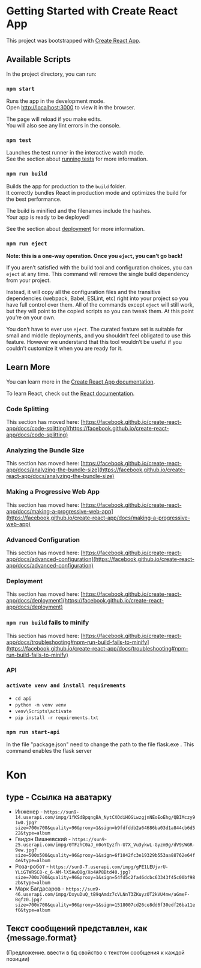 # Getting Started with Create React App

This project was bootstrapped with [Create React App](https://github.com/facebook/create-react-app).

## Available Scripts

In the project directory, you can run:

### `npm start`

Runs the app in the development mode.\
Open [http://localhost:3000](http://localhost:3000) to view it in the browser.

The page will reload if you make edits.\
You will also see any lint errors in the console.

### `npm test`

Launches the test runner in the interactive watch mode.\
See the section about [running tests](https://facebook.github.io/create-react-app/docs/running-tests) for more information.

### `npm run build`

Builds the app for production to the `build` folder.\
It correctly bundles React in production mode and optimizes the build for the best performance.

The build is minified and the filenames include the hashes.\
Your app is ready to be deployed!

See the section about [deployment](https://facebook.github.io/create-react-app/docs/deployment) for more information.

### `npm run eject`

**Note: this is a one-way operation. Once you `eject`, you can’t go back!**

If you aren’t satisfied with the build tool and configuration choices, you can `eject` at any time. This command will remove the single build dependency from your project.

Instead, it will copy all the configuration files and the transitive dependencies (webpack, Babel, ESLint, etc) right into your project so you have full control over them. All of the commands except `eject` will still work, but they will point to the copied scripts so you can tweak them. At this point you’re on your own.

You don’t have to ever use `eject`. The curated feature set is suitable for small and middle deployments, and you shouldn’t feel obligated to use this feature. However we understand that this tool wouldn’t be useful if you couldn’t customize it when you are ready for it.

## Learn More

You can learn more in the [Create React App documentation](https://facebook.github.io/create-react-app/docs/getting-started).

To learn React, check out the [React documentation](https://reactjs.org/).

### Code Splitting

This section has moved here: [https://facebook.github.io/create-react-app/docs/code-splitting](https://facebook.github.io/create-react-app/docs/code-splitting)

### Analyzing the Bundle Size

This section has moved here: [https://facebook.github.io/create-react-app/docs/analyzing-the-bundle-size](https://facebook.github.io/create-react-app/docs/analyzing-the-bundle-size)

### Making a Progressive Web App

This section has moved here: [https://facebook.github.io/create-react-app/docs/making-a-progressive-web-app](https://facebook.github.io/create-react-app/docs/making-a-progressive-web-app)

### Advanced Configuration

This section has moved here: [https://facebook.github.io/create-react-app/docs/advanced-configuration](https://facebook.github.io/create-react-app/docs/advanced-configuration)

### Deployment

This section has moved here: [https://facebook.github.io/create-react-app/docs/deployment](https://facebook.github.io/create-react-app/docs/deployment)

### `npm run build` fails to minify

This section has moved here: [https://facebook.github.io/create-react-app/docs/troubleshooting#npm-run-build-fails-to-minify](https://facebook.github.io/create-react-app/docs/troubleshooting#npm-run-build-fails-to-minify)

### API

### `activate venv and install requirements`

- `cd api`
- `python -m venv venv`
- `venv\Scripts\activate`
- `pip install -r requirements.txt`

### `npm run start-api`

In the file "package.json" need to change the path to the file flask.exe .
This command enables the flask server

# Kon

## type - Ссылка на аватарку

- Инженер - `https://sun9-14.userapi.com/impg/1fKSdBpqngBA_NytCXOdiHOGLwzgjnNEoEoEhg/QBIMczy91w0.jpg?size=700x700&quality=96&proxy=1&sign=b9fdfddb2a64686ba03d1a844cb6d522&type=album`
- Гвидон Вишневский - `https://sun9-25.userapi.com/impg/0TFzhC0aJ_n0oYIyzfh-U7X_Vu3ykwL-Gyzm9g/dV9sWGR-9ew.jpg?size=500x500&quality=96&proxy=1&sign=6f1042fc3e19329b553aa88762e64f4e&type=album`
- Роза-робот - `https://sun9-7.userapi.com/impg/gPE1LEUjvrU-YLiGTWRSC8-c_6-AM-lX5AwQ8g/Xo4AP8Btd40.jpg?size=700x700&quality=96&proxy=1&sign=54fd5c2fa46dcbc63343f45c00bf982b&type=album`
- Марк Багдасаров - `https://sun9-46.userapi.com/impg/DxyuDuQ_tB9qAmdz7cVLNnT3ZKuyzOT2kVU4mw/aGmeF-Bqfz0.jpg?size=700x700&quality=96&proxy=1&sign=1518007cd26ce8dd6f30edf26ba11ef0&type=album`

## Текст сообщений представлен, как {message.format}

(Предложение. ввести в бд свойство с текстом сообщения к каждой позиции)
